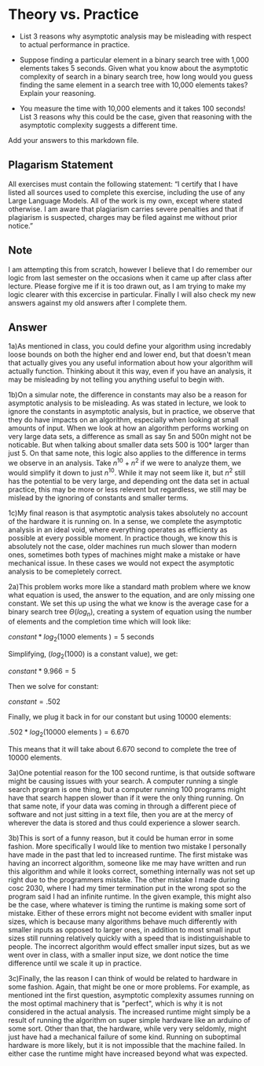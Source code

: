 # Theory vs. Practice

- List 3 reasons why asymptotic analysis may be misleading with respect to
  actual performance in practice.

- Suppose finding a particular element in a binary search tree with 1,000
  elements takes 5 seconds. Given what you know about the asymptotic complexity
  of search in a binary search tree, how long would you guess finding the same
  element in a search tree with 10,000 elements takes? Explain your reasoning.

- You measure the time with 10,000 elements and it takes 100 seconds! List 3
  reasons why this could be the case, given that reasoning with the asymptotic
  complexity suggests a different time.

Add your answers to this markdown file.

## Plagarism Statement

All exercises must contain the following statement:
“I certify that I have listed all sources used to complete this exercise, including the use
of any Large Language Models. All of the work is my own, except where stated
otherwise. I am aware that plagiarism carries severe penalties and that if plagiarism is
suspected, charges may be filed against me without prior notice.”

## Note
I am attempting this from scratch, however I believe that I do remember our logic from last semester on the occasions when it came up after class after lecture.
Please forgive me if it is too drawn out, as I am trying to make my logic clearer with this excercise in particular.
Finally I will also check my new answers against my old answers after I complete them.

## Answer
1a)As mentioned in class, you could define your algorithm using incredably loose bounds on both the higher end and lower end, but that doesn't mean that actually gives you any useful information
about how your algorithm will actually function. Thinking about it this way, even if you have an analysis, it may be misleading by not telling you anything useful to begin with.

1b)On a simular note, the difference in constants may also be a reason for asymptotic analysis to be misleading. As was stated in lecture, we look to ignore the constants in asymptotic analysis, but in practice, we observe that they do have impacts on an algorithm, especially when looking at small amounts of input. When we look at how an algorithm performs working on very large data sets, a difference as small as say 5n and 500n might not be noticable. But when talking about smaller data sets 500 is 100* larger than just 5. On that same note, this logic also applies to the difference in terms we observe in an analysis. Take $n^10 + n^2$ if we were to analyze them, we would simplify it down to just $n^10$. While it may not seem like it, but $n^2$ still has the potential to be very large, and depending ont the data set in actual practice, this may be more or less relevent but regardless, we still may be mislead by the ignoring of constants and smaller terms.

1c)My final reason is that asymptotic analysis takes absolutely no account of the hardware it is running on. In a sense, we complete the asymptotic analysis in an ideal void, where everything operates as efficienty as possible at every possible moment. In practice though, we know this is absolutely not the case, older machines run much slower than modern ones, sometimes both types of machines might make a mistake or have mechanical issue. In these cases we would not expect the asymptotic analysis to be comepletely correct.

2a)This problem works more like a standard math problem where we know what equation is used, the answer to the equation, and are only missing one constant. 
We set this up using the what we know is the average case for a binary search tree $\Theta(log_n)$, creating a system of equation using the number of elements and the completion time which will look like:

$constant * log_2(1000$ elements $)=5$ seconds

Simplifying, ($log_2(1000)$ is a constant value), we get: 

$constant * 9.966 =5$

Then we solve for constant:

$constant = .502$

Finally, we plug it back in for our constant but using 10000 elements:

$.502 * log_2(10000$ elements $)= 6.670$

This means that it will take about 6.670 second to complete the tree of 10000 elements.

3a)One potential reason for the 100 second runtime, is that outside software might be causing issues with your search. A computer running a single search program is one thing, but a computer running 100 programs might have that search happen slower than if it were the only thing running. On that same note, if your data was coming in through a different piece of software and not just sitting in a text file, then you are at the mercy of wherever the data is stored and thus could experience a slower search.

3b)This is sort of a funny reason, but it could be human error in some fashion. More specifically I would like to mention two mistake I personally have made in the past that led to increased runtime. The first mistake was having an incorrect algorithm, someone like me may have written and run this algorithm and while it looks correct, something internally was not set up right due to the programmers mistake. The other mistake I made during cosc 2030, where I had my timer termination put in the wrong spot so the program said I had an infinite runtime. In the given example, this might also be the case, where whatever is timing the runtime is making some sort of mistake. Either of these errors might not become evident with smaller input sizes, which is because many algorithms behave much differently with smaller inputs as opposed to larger ones, in addition to most small input sizes still running relatively quickly with a speed that is indistinguishable to people. The incorrect algorithm would effect smaller input sizes, but as we went over in class, with a smaller input size, we dont notice the time difference until we scale it up in practice.

3c)Finally, the las reason I can think of would be related to hardware in some fashion. Again, that might be one or more problems. For example, as mentioned int the first question, asymptotic
complexity assumes running on the most optimal machinery that is "perfect", which is why it is not considered in the actual analysis. The increased runtime might simply be a result of running the algorithm on super simple hardware like an arduino of some sort. Other than that, the hardware, while very very seldomly, might just have had a mechanical failure of some kind. Running on suboptimal hardware is more likely, but it is not impossible that the machine failed. In either case the runtime might have increased beyond what was expected.
